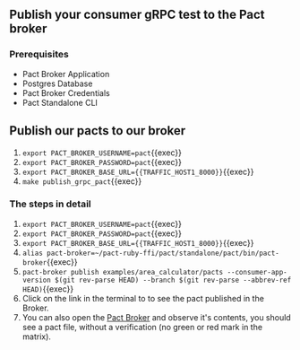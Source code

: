 ## Publish your consumer gRPC test to the Pact broker

### Prerequisites

- Pact Broker Application
- Postgres Database
- Pact Broker Credentials
- Pact Standalone CLI

## Publish our pacts to our broker

1. `export PACT_BROKER_USERNAME=pact`{{exec}}
1. `export PACT_BROKER_PASSWORD=pact`{{exec}}
1. `export PACT_BROKER_BASE_URL={{TRAFFIC_HOST1_8000}}`{{exec}}
1. `make publish_grpc_pact`{{exec}}

### The steps in detail

1. `export PACT_BROKER_USERNAME=pact`{{exec}}
1. `export PACT_BROKER_PASSWORD=pact`{{exec}}
1. `export PACT_BROKER_BASE_URL={{TRAFFIC_HOST1_8000}}`{{exec}}
1. `alias pact-broker=~/pact-ruby-ffi/pact/standalone/pact/bin/pact-broker`{{exec}}
1. `pact-broker publish examples/area_calculator/pacts --consumer-app-version $(git rev-parse HEAD) --branch $(git rev-parse --abbrev-ref HEAD)`{{exec}}
1. Click on the link in the terminal to to see the pact published in the Broker.
1. You can also open the [Pact Broker]({{TRAFFIC_HOST1_8000}}) and observe it's contents, you should see a pact file, without a verification (no green or red mark in the matrix).
